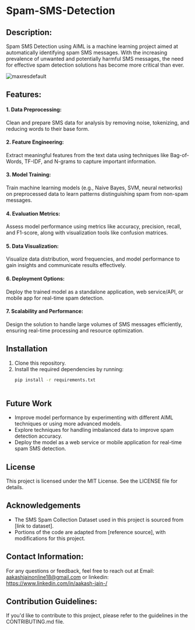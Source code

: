 # Spam-SMS-Detection

 ## Description:
Spam SMS Detection using AIML is a machine learning project aimed at automatically identifying spam SMS messages. With the increasing prevalence of unwanted and potentially harmful SMS messages, the need for effective spam detection solutions has become more critical than ever.

![maxresdefault](https://github.com/aakasshhh/Spam-SMS-Detection/assets/118706951/da9b239b-2710-4a8b-9da8-cb626b29337e)



## Features:

#### 1. Data Preprocessing:
 Clean and prepare SMS data for analysis by removing noise, tokenizing, and reducing words to their base form.

#### 2. Feature Engineering: 
Extract meaningful features from the text data using techniques like Bag-of-Words, TF-IDF, and N-grams to capture important information.

#### 3. Model Training: 
Train machine learning models (e.g., Naive Bayes, SVM, neural networks) on preprocessed data to learn patterns distinguishing spam from non-spam messages.

#### 4. Evaluation Metrics:
Assess model performance using metrics like accuracy, precision, recall, and F1-score, along with visualization tools like confusion matrices.

#### 5. Data Visualization: 
Visualize data distribution, word frequencies, and model performance to gain insights and communicate results effectively.

#### 6. Deployment Options: 
Deploy the trained model as a standalone application, web service/API, or mobile app for real-time spam detection.

#### 7. Scalability and Performance: 
Design the solution to handle large volumes of SMS messages efficiently, ensuring real-time processing and resource optimization.

## Installation
1. Clone this repository.
2. Install the required dependencies by running:
   ```bash
   pip install -r requirements.txt
 
## Future Work
- Improve model performance by experimenting with different AIML techniques or using more advanced models.
- Explore techniques for handling imbalanced data to improve spam detection accuracy.
- Deploy the model as a web service or mobile application for real-time spam SMS detection.

## License
This project is licensed under the MIT License. See the LICENSE file for details.

## Acknowledgements
- The SMS Spam Collection Dataset used in this project is sourced from [link to dataset].
- Portions of the code are adapted from [reference source], with modifications for this project.


## Contact Information:
For any questions or feedback, feel free to reach out at Email: aakashjainonline18@gmail.com or linkedin: https://www.linkedin.com/in/aakash-jain-/

## Contribution Guidelines:
If you'd like to contribute to this project, please refer to the guidelines in the CONTRIBUTING.md file.





 
